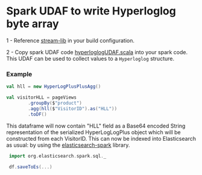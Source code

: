# Spark UDAF to write Hyperloglog byte array

1 - Reference [stream-lib](https://mvnrepository.com/artifact/com.clearspring.analytics/stream/2.9.5) in your build configuration.

2 - Copy spark UDAF code [hyperloglogUDAF.scala](./hyperloglogUDAF.scala) into your spark code.  This UDAF can be used to collect values to a `Hyperloglog` structure.

### Example
```scala
val hll = new HyperLogPlusPlusAgg()

val visitorHLL = pageViews
        .groupBy($"product")
        .agg(hll($"VisitorID").as("HLL"))
        .toDF()

```

 This dataframe will now contain "HLL" field as a Base64 encoded String representation of the serialized HyperLogLogPlus object which will be constructed
 from each VisitorID.  This can now be indexed into Elasticsearch as usual: by using the [elasticsearch-spark](https://github.com/elastic/elasticsearch-hadoop#apache-spark) library.
 
```scala
 import org.elasticsearch.spark.sql._
 
 df.saveToEs(...)
 
```